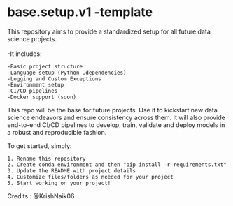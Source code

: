# base.setup.v1 -template

This repository aims to provide a standardized setup for all future data science projects.<br><br>
-It includes:<br>

    -Basic project structure
    -Language setup (Python ,dependencies)
    -Logging and Custom Exceptions 
    -Environment setup
    -CI/CD pipelines
    -Docker support (soon)
    
    
This repo will be the base for future projects. Use it to kickstart new data science endeavors and ensure consistency across them.
It will also provide end-to-end CI/CD pipelines to develop, train, validate and deploy models in a robust and reproducible fashion.

To get started, simply: <br>

    1. Rename this repository
    2. Create conda environment and then "pip install -r requirements.txt"
    3. Update the README with project details
    4. Customize files/folders as needed for your project
    5. Start working on your project!

Credits :
@KrishNaik06

